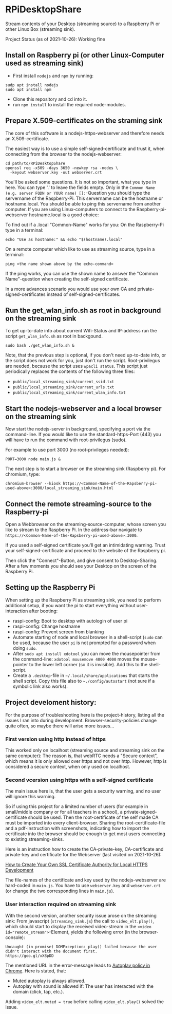 # RPiDesktopShare

Stream contents of your Desktop (streaming source) to a Raspberry Pi or other Linux Box (streaming sink).

Project Status (as of 2021-10-26): Working fine

## Install on Raspberry pi (or other Linux-Computer used as streaming sink)

- First install `nodejs` and `npm` by running:

```
sudp apt install nodejs
sudo apt install npm
```

- Clone this repository and cd into it.
- run `npm install` to install the required node-modules.

## Prepare X.509-certificates on the straming sink

The core of this software is a nodejs-https-webserver and therefore needs an X.509-certificate. 

The easiest way is to use a simple self-signed-certificate and trust it, when connecting from the browser to the nodejs-webserver:

```
cd path/to/RPiDesktopShare
openssl req -x509 -days 3650 -newkey rsa -nodes \
  -keyout webserver.key -out webserver.crt 
```

You'll be asked some questions. It is not so important, what you type in here. You can type '.'  to leave the fields empty. Only in the `Common Name (e.g. server FQDN or YOUR name) []:`-Question you should type the servername of the Raspberry-Pi. This servername can be the hostname or hostname.local. You should be able to ping this servername from another computer. If you are using Linux-computers to connect to the Raspberry-pi-webserver hostname.local is a good choice:

To find out if a <hostname>.local "Common-Name" works for you: On the Raspberry-Pi type in a terminal:
```
echo "Use as hostname:" && echo "$(hostname).local"
```

On a remote computer which like to use as streaming source, type in a terminal:
```
ping <the name shown above by the echo-command>
```

If the ping works, you can use the shown name to answer the "Common Name"-question when creating the self-signed certificate.

In a more advances scenario you would use your own CA and private-signed-certificates instead of self-signed-certificates.

## Run the get_wlan_info.sh as root in background on the streaming sink

To get up-to-date info about current Wifi-Status and IP-address run the script `get_wlan_info.sh` as root in backgound. 

```
sudo bash ./get_wlan_info.sh &
```

Note, that the previous step is optional, if you don't need up-to-date info, or the script does not work for you, just don't run the script. Root-privilegus are needed, because the script uses `wpacli status`. This script just periodically replaces the contents of the following three files:

- `public/local_streaming_sink/current_ssid.txt`
- `public/local_streaming_sink/current_urls.txt`
- `public/local_streaming_sink/current_wlan_info.txt`

## Start the nodejs-webserver and a local browser on the streaming sink

Now start the nodejs-server in background, specifying a port via the command-line. If you would like to use the standard-https-Port (443) you will have to run the command with root-privilegus (sudo).

For example to use port 3000 (no root-privileges needed):

```
PORT=3000 node main.js &
```

The next step is to start a browser on the streaming sink (Raspberry pi). For chromium, type:

```
chromium-browser --kiosk https://<Common-Name-of-the-Rapsberry-pi-used-above>:3000/local_streaming_sink/main.html
```

## Connect the remote streaming-source to the Raspberry-pi

Open a Webbrowser on the streaming-source-computer, whose screen you like to stream to the Raspberry Pi. In the address-bar navigate to `https://<Common-Name-of-the-Rapsberry-pi-used-above>:3000`.

If you used a self-signed certificate you'll get an intimidating warning. Trust your self-signed-certificate and proceed to the website of the Raspberry pi. 

Then click the "Connect"-Button, and give consent to Desktop-Sharing. After a few moments you should see your Desktop on the screen of the Raspberry Pi.

## Setting up the Raspberry Pi

When setting up the Raspberry Pi as streaming sink, you need to perform additional setup, if you want the pi to start everything without user-interaction after booting:

- raspi-config: Boot to desktop with autologin of user pi
- raspi-config: Change hostname
- raspi-config: Prevent screen from blanking
- Automate starting of node and local browser in a shell-script (`sudo` can be used, because the user `pi` is not prompted for a password when doing `sudo`.
- After `sudo apt install xdotool` you can move the mousepointer from the command-line: `xdotool mousemove 4000 4000` moves the mouse-pointer to the lower left corner (so it is invisible). Add this to the shell-script.
- Create a `.desktop`-file in `~/.local/share/applications` that starts the shell script. Copy this file also  to `~./config/autostart` (not sure if a symbolic link also works).

## Project develoment history:

For the purpose of troubleshooting here is the project-history, listing all the issues I ran into during development. Browser-security-policies change quite often, so maybe there will arise more issues...

### First version using http instead of https

This worked only on localhost (streaming source and streaming sink on the same computer): The reason is, that webRTC needs a "Secure context", which means it is only allowed over https and not over http. However, http is considered a secure context, when only used on localhost.

### Second vcersion using https with a self-signed certificate

The main issue here is, that the user gets a security warning, and no user will ignore this warning. 

So if using this project for a limited number of users (for example in small/middle company or for all teachers in a school), a private-signed-certificate should be used. Then the root-certificate of the self made CA must be imported into every client-browser. Sharing the root-certificate-file and a pdf-instruction with screenshots, indicating how to import the certificate into the browser should be enough to get most users connecting to existing streaming-sinks. 

Here is an instruction how to create the CA-private-key, CA-certificate and private-key and certificate for the Webserver (last visited on 2021-10-26):

[How to Create Your Own SSL Certificate Authority for Local HTTPS Development](https://deliciousbrains.com/ssl-certificate-authority-for-local-https-development/) 

The file-names of the certificate and key used by the nodejs-webserver are hard-coded in `main.js`. You have to use `webserver.key` and `webserver.crt` (or change the two corresponding lines in `main.js`).

### User interaction required on streaming sink

With the second version, another security issue arose on the streaming sink: From javascript (`streaming_sink.js`) the call to `video_elt.play()`, which should start to display the received video-stream in the `<video id="remote_stream">`-Element, yields the following error (in the browser-console):

```
Uncaught (in promise) DOMException: play() failed because the user didn't interact with the document first.
https://goo.gl/xX8pDD
```

The mentioned URL in the error-message leads to [Autoplay policy in Chrome](https://developer.chrome.com/blog/autoplay/). Here is stated, that:

- Muted autoplay is always allowed.
- Autoplay with sound is allowed if: The user has interacted with the domain (click, tap, etc.).

Adding `video_elt.muted = true` before calling `video_elt.play()` solved the issue.